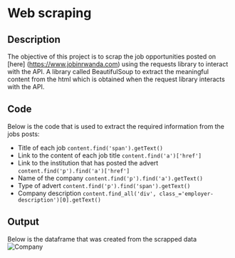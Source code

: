 # Web scraping

## Description
The objective of this project is to scrap the job opportunities posted on [here] (https://www.jobinrwanda.com) using the requests library to interact with the API. A library called BeautifulSoup to extract the meaningful content from the html which is obtained when the request library interacts with the API.


## Code
Below is the code that is used to extract the required information from the jobs posts:

* Title of each job
`content.find('span').getText()`
* Link to the content of each job title
`content.find('a')['href']` 
* Link to the institution that has posted the advert
`content.find('p').find('a')['href']` 
* Name of the company
`content.find('p').find('a').getText()`
* Type of advert
`content.find('p').find('span').getText()`
* Company description
`content.find_all('div', class_='employer-description')[0].getText()`

## Output
Below is the dataframe that was created from the scrapped data
![Company](https://user-images.githubusercontent.com/60528574/203159813-a73e32a1-7e57-476d-8e9e-6c9735df4df1.PNG)
